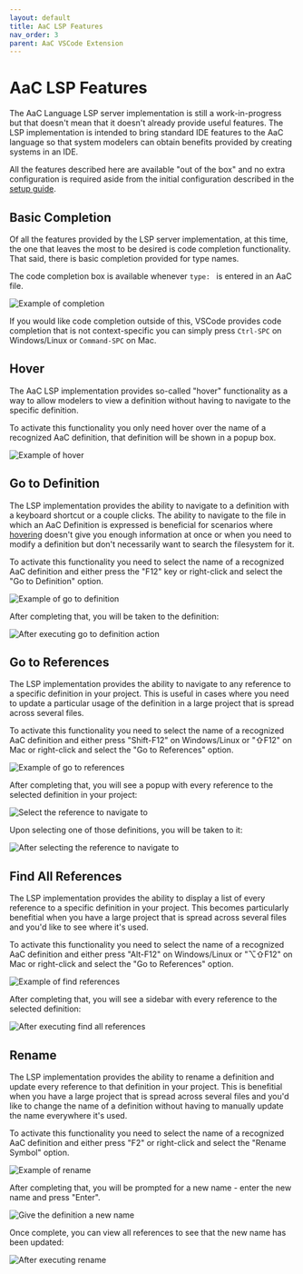 ```yaml
---
layout: default
title: AaC LSP Features
nav_order: 3
parent: AaC VSCode Extension
---
```


# AaC LSP Features

The AaC Language LSP server implementation is still a work-in-progress but that
doesn't mean that it doesn't already provide useful features. The LSP
implementation is intended to bring standard IDE features to the AaC language so
that system modelers can obtain benefits provided by creating systems in an IDE.

All the features described here are available "out of the box" and no extra
configuration is required aside from the initial configuration described in the
[setup guide](docs/vscode_extension).

## Basic Completion

Of all the features provided by the LSP server implementation, at this time, the
one that leaves the most to be desired is code completion functionality. That
said, there is basic completion provided for type names.

The code completion box is available whenever `type: ` is entered in an AaC file.

![Example of completion](/assets/images/vscode_extension/example-code-completion.png)

If you would like code completion outside of this, VSCode provides code
completion that is not context-specific you can simply press `Ctrl-SPC` on
Windows/Linux or `Command-SPC` on Mac.

## Hover

The AaC LSP implementation provides so-called "hover" functionality as a way to
allow modelers to view a definition without having to navigate to the specific
definition.

To activate this functionality you only need hover over the name of a recognized
AaC definition, that definition will be shown in a popup box.

![Example of hover](/assets/images/vscode_extension/example-hover.png)

## Go to Definition

The LSP implementation provides the ability to navigate to a definition with a
keyboard shortcut or a couple clicks. The ability to navigate to the file in
which an AaC Definition is expressed is beneficial for scenarios where
[hovering](#hover) doesn't give you enough information at once or when you need
to modify a definition but don't necessarily want to search the filesystem for
it.

To activate this functionality you need to select the name of a recognized AaC
definition and either press the "F12" key or right-click and select the "Go to
Definition" option.

![Example of go to definition](/assets/images/vscode_extension/example-go-to-definition.png)

After completing that, you will be taken to the definition:

![After executing go to definition action](/assets/images/vscode_extension/example-go-to-definition-afterwards.png)

## Go to References

The LSP implementation provides the ability to navigate to any reference to a
specific definition in your project. This is useful in cases where you need to
update a particular usage of the definition in a large project that is spread
across several files.

To activate this functionality you need to select the name of a recognized AaC
definition and either press "Shift-F12" on Windows/Linux or "⇧F12" on Mac or
right-click and select the "Go to References" option.

![Example of go to references](/assets/images/vscode_extension/example-go-to-references.png)

After completing that, you will see a popup with every reference to the selected
definition in your project:


![Select the reference to navigate to](/assets/images/vscode_extension/example-go-to-references-picker.png)

Upon selecting one of those definitions, you will be taken to it:

![After selecting the reference to navigate to](/assets/images/vscode_extension/example-go-to-references-afterwards.png)

## Find All References

The LSP implementation provides the ability to display a list of every reference
to a specific definition in your project. This becomes particularly benefitial
when you have a large project that is spread across several files and you'd like
to see where it's used.

To activate this functionality you need to select the name of a recognized AaC
definition and either press "Alt-F12" on Windows/Linux or "⌥⇧F12" on Mac or
right-click and select the "Go to References" option.

![Example of find references](/assets/images/vscode_extension/example-find-references.png)

After completing that, you will see a sidebar with every reference to the
selected definition:

![After executing find all references](/assets/images/vscode_extension/example-find-references-afterwards.png)

## Rename

The LSP implementation provides the ability to rename a definition and update
every reference to that definition in your project. This is benefitial when you
have a large project that is spread across several files and you'd like to
change the name of a definition without having to manually update the name
everywhere it's used.

To activate this functionality you need to select the name of a recognized AaC
definition and either press "F2" or right-click and select the "Rename Symbol"
option.

![Example of rename](/assets/images/vscode_extension/example-rename.png)

After completing that, you will be prompted for a new name - enter the new name
and press "Enter".

![Give the definition a new name](/assets/images/vscode_extension/example-rename-new-name.png)

Once complete, you can view all references to see that the new name has been updated:

![After executing rename](/assets/images/vscode_extension/example-rename-afterwards.png)
